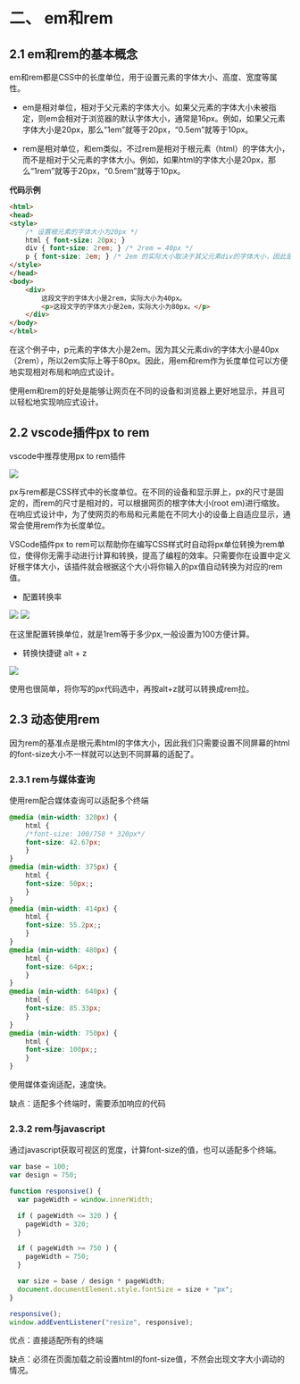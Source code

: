 # 二、 em和rem

## 2.1 em和rem的基本概念

em和rem都是CSS中的长度单位，用于设置元素的字体大小、高度、宽度等属性。

- em是相对单位，相对于父元素的字体大小。如果父元素的字体大小未被指定，则em会相对于浏览器的默认字体大小，通常是16px。例如，如果父元素字体大小是20px，那么“1em”就等于20px，“0.5em”就等于10px。

- rem是相对单位，和em类似，不过rem是相对于根元素（html）的字体大小，而不是相对于父元素的字体大小。例如，如果html的字体大小是20px，那么“1rem”就等于20px，“0.5rem”就等于10px。

**代码示例**

```html
<html>
<head>
<style>
    /* 设置根元素的字体大小为20px */
    html { font-size: 20px; }
    div { font-size: 2rem; } /* 2rem = 40px */
    p { font-size: 2em; } /* 2em 的实际大小取决于其父元素div的字体大小，因此是2*40px=80px */
</style>
</head>
<body>
    <div>
        这段文字的字体大小是2rem，实际大小为40px。
        <p>这段文字的字体大小是2em，实际大小为80px。</p>
    </div>
</body>
</html>
```

在这个例子中，p元素的字体大小是2em。因为其父元素div的字体大小是40px（2rem），所以2em实际上等于80px。因此，用em和rem作为长度单位可以方便地实现相对布局和响应式设计。

使用em和rem的好处是能够让网页在不同的设备和浏览器上更好地显示，并且可以轻松地实现响应式设计。

## 2.2 vscode插件px to rem

vscode中推荐使用px to rem插件

![](/style/records_layout/layout_phone/001.png)

px与rem都是CSS样式中的长度单位。在不同的设备和显示屏上，px的尺寸是固定的，而rem的尺寸是相对的，可以根据网页的根字体大小(root em)进行缩放。在响应式设计中，为了使网页的布局和元素能在不同大小的设备上自适应显示，通常会使用rem作为长度单位。

VSCode插件px to rem可以帮助你在编写CSS样式时自动将px单位转换为rem单位，使得你无需手动进行计算和转换，提高了编程的效率。只需要你在设置中定义好根字体大小，该插件就会根据这个大小将你输入的px值自动转换为对应的rem值。

- 配置转换率

![](/style/records_layout/layout_phone/002.png)
![](/style/records_layout/layout_phone/003.png)

在这里配置转换单位，就是1rem等于多少px,一般设置为100方便计算。

- 转换快捷键 alt + z

![](/style/records_layout/layout_phone/004.png)

使用也很简单，将你写的px代码选中，再按alt+z就可以转换成rem拉。

## 2.3 动态使用rem

因为rem的基准点是根元素html的字体大小，因此我们只需要设置不同屏幕的html的font-size大小不一样就可以达到不同屏幕的适配了。

### 2.3.1 rem与媒体查询

使用rem配合媒体查询可以适配多个终端

```css
@media (min-width: 320px) {
    html {
    /*font-size: 100/750 * 320px*/
    font-size: 42.67px;
    }
}
@media (min-width: 375px) {
    html {
    font-size: 50px;;
    }
}
@media (min-width: 414px) {
    html {
    font-size: 55.2px;;
    }
}
@media (min-width: 480px) {
    html {
    font-size: 64px;;
    }
}
@media (min-width: 640px) {
    html {
    font-size: 85.33px;
    }
}
@media (min-width: 750px) {
    html {
    font-size: 100px;;
    }
}
```

使用媒体查询适配，速度快。

缺点：适配多个终端时，需要添加响应的代码


### 2.3.2 rem与javascript

通过javascript获取可视区的宽度，计算font-size的值，也可以适配多个终端。

```js
var base = 100;
var design = 750;

function responsive() {
  var pageWidth = window.innerWidth;

  if ( pageWidth <= 320 ) {
    pageWidth = 320;
  }

  if ( pageWidth >= 750 ) {
    pageWidth = 750;
  }

  var size = base / design * pageWidth;
  document.documentElement.style.fontSize = size + "px";
}

responsive();
window.addEventListener("resize", responsive);
```

优点：直接适配所有的终端

缺点：必须在页面加载之前设置html的font-size值，不然会出现文字大小调动的情况。

